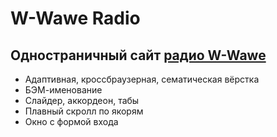 # W-Wawe Radio

## Одностраничный сайт [радио W-Wawe](https://eskny.github.io/w-wawe-radio/)

- Адаптивная, кроссбраузерная, сематическая вёрстка
- БЭМ-именование
- Слайдер, аккордеон, табы
- Плавный скролл по якорям
- Окно с формой входа
